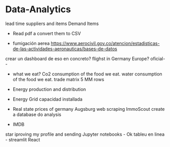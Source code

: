 # Data-Analytics


lead time suppliers and items
Demand Items


- Read pdf a convert them to CSV

- fumigación aerea
https://www.aerocivil.gov.co/atencion/estadisticas-de-las-actividades-aeronauticas/bases-de-datos

crear un dashboard de eso en concreto? 
flighst in Germany Europe? oficial--


- what we eat?
Co2 consumption of the food we eat.
water consumption of the food we eat.
trade matrix 5 MM rows

- Energy production and distribution
- Energy Grid capacidad installada

- Real state prices of germany Augsburg web scraping ImmoScout create a database do analysis
- IMDB




star iproving my profile and sending 
Jupyter notebooks - Ok
tableu en linea - 
streamlit
React
